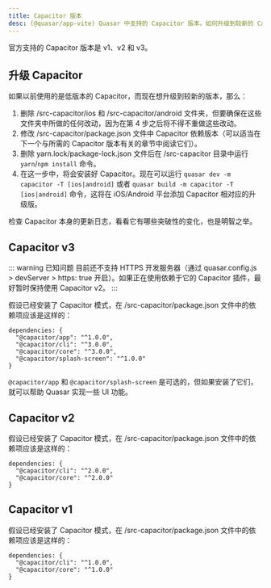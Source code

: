 ```yaml
---
title: Capacitor 版本
desc: (@quasar/app-vite) Quasar 中支持的 Capacitor 版本。如何升级到较新的 Capacitor 版本。
---
```


官方支持的 Capacitor 版本是 v1、v2 和 v3。

## 升级 Capacitor

如果以前使用的是低版本的 Capacitor，而现在想升级到较新的版本，那么：

1. 删除 /src-capacitor/ios 和 /src-capacitor/android 文件夹，但要确保在这些文件夹中所做的任何改动，因为在第 4 步之后将不得不重做这些改动。
2. 修改 /src-capacitor/package.json 文件中 Capacitor 依赖版本（可以适当在下一个与所需的 Capacitor 版本有关的章节中阅读它们）。
3. 删除 yarn.lock/package-lock.json 文件后在 /src-capacitor 目录中运行 `yarn`/`npm install` 命令。
4. 在这一步中，将会安装好 Capacitor。现在可以运行 `quasar dev -m capacitor -T [ios|android]` 或者 `quasar build -m capacitor -T [ios|android]` 命令，这将在 iOS/Android 平台添加 Capacitor 相对应的升级版。

检查 Capacitor 本身的更新日志，看看它有哪些突破性的变化，也是明智之举。

## Capacitor v3

::: warning 已知问题
目前还不支持 HTTPS 开发服务器（通过 quasar.config.js > devServer > https: true 开启）。如果正在使用依赖于它的 Capacitor 插件，最好暂时保持使用 Capacitor v2。
:::

假设已经安装了 Capacitor 模式，在 /src-capacitor/package.json 文件中的依赖项应该是这样的：

```
dependencies: {
  "@capacitor/app": "^1.0.0",
  "@capacitor/cli": "^3.0.0",
  "@capacitor/core": "^3.0.0",
  "@capacitor/splash-screen": "^1.0.0"
}
```

`@capacitor/app` 和 `@capacitor/splash-screen` 是可选的，但如果安装了它们，就可以帮助 Quasar 实现一些 UI 功能。

## Capacitor v2

假设已经安装了 Capacitor 模式，在 /src-capacitor/package.json 文件中的依赖项应该是这样的：

```
dependencies: {
  "@capacitor/cli": "^2.0.0",
  "@capacitor/core": "^2.0.0"
}
```

## Capacitor v1

假设已经安装了 Capacitor 模式，在 /src-capacitor/package.json 文件中的依赖项应该是这样的：

```
dependencies: {
  "@capacitor/cli": "^1.0.0",
  "@capacitor/core": "^1.0.0"
}
```
